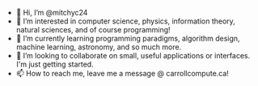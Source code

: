 - 👋 Hi, I’m @mitchyc24
- 👀 I’m interested in computer science, physics, information theory, natural sciences, and of course programming!
- 🌱 I’m currently learning programming paradigms, algorithm design, machine learning, astronomy, and so much more.
- 💞️ I’m looking to collaborate on small, useful applications or interfaces. I'm just getting started.  
- 📫 How to reach me, leave me a message @ carrollcompute.ca!

<!---
mitchyc24/mitchyc24 is a ✨ special ✨ repository because its `README.md` (this file) appears on your GitHub profile.
You can click the Preview link to take a look at your changes.
--->
